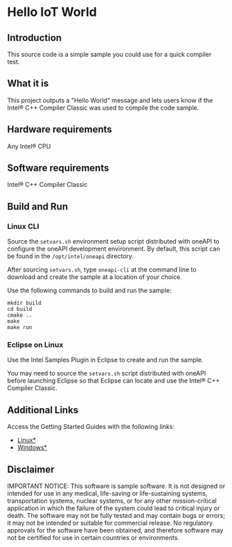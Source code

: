 ﻿# Hello IoT World

## Introduction

This source code is a simple sample you could use for a quick compiler test.

## What it is

This project outputs a "Hello World" message and lets users know if the Intel®
C++ Compiler Classic was used to compile the code sample.

## Hardware requirements

Any Intel® CPU

## Software requirements

Intel® C++ Compiler Classic

## Build and Run

### Linux CLI

Source the `setvars.sh` environment setup script distributed with oneAPI to
configure the oneAPI development environment. By default, this script can be
found in the `/opt/intel/oneapi` directory.

After sourcing `setvars.sh`, type `oneapi-cli` at the command line to download
and create the sample at a location of your choice.

Use the following commands to build and run the sample:

```
mkdir build
cd build
cmake ..
make
make run
```

### Eclipse on Linux

Use the Intel Samples Plugin in Eclipse to create and run the sample.

You may need to source the `setvars.sh` script distributed with oneAPI before
launching Eclipse so that Eclipse can locate and use the Intel® C++ Compiler
Classic.

## Additional Links

Access the Getting Started Guides with the following links:

 * [Linux\*](https://software.intel.com/en-us/get-started-with-intel-oneapi-linux-get-started-with-the-intel-oneapi-iot-toolkit)
 * [Windows\*](https://software.intel.com/en-us/get-started-with-intel-oneapi-windows-get-started-with-the-intel-oneapi-iot-toolkit)

## Disclaimer

IMPORTANT NOTICE: This software is sample software. It is not designed or
intended for use in any medical, life-saving or life-sustaining systems,
transportation systems, nuclear systems, or for any other mission-critical
application in which the failure of the system could lead to critical injury
or death. The software may not be fully tested and may contain bugs or errors;
it may not be intended or suitable for commercial release. No regulatory
approvals for the software have been obtained, and therefore software may not
be certified for use in certain countries or environments.
